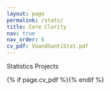 ```yaml
---
layout: page
permalink: /stats/
title: Core Clarity
nav: true
nav_order: 6
cv_pdf: VoandSantiStat.pdf
---
```


Statistics Projects


{% if page.cv_pdf %}<a href="{{ page.cv_pdf | prepend: 'assets/pdf/VoandSantiStat' | relative_url}}" target="_blank" rel="noopener noreferrer" class="float-right"><i class="fas fa-file-pdf"></i></a>{% endif %}